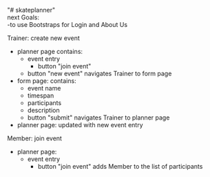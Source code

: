 "# skateplanner" </br>
next Goals: </br>
-to use Bootstraps for Login and About Us </br>

Trainer: create new event
- planner page contains:
  - event entry
    - button "join event"
  - button "new event" navigates Trainer to form page
- form page: contains:
  - event name
  - timespan
  - participants
  - description
  - button "submit" navigates Trainer to planner page
- planner page: updated with new event entry

Member: join event
- planner page:
  - event entry
    - button "join event" adds Member to the list of participants
  
